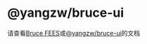 # @yangzw/bruce-ui

请查看[Bruce FEES](https://JowayYoung.github.io/bruce)或[@yangzw/bruce-ui](https://doc.yangzw.vip/bruce/ui)的文档